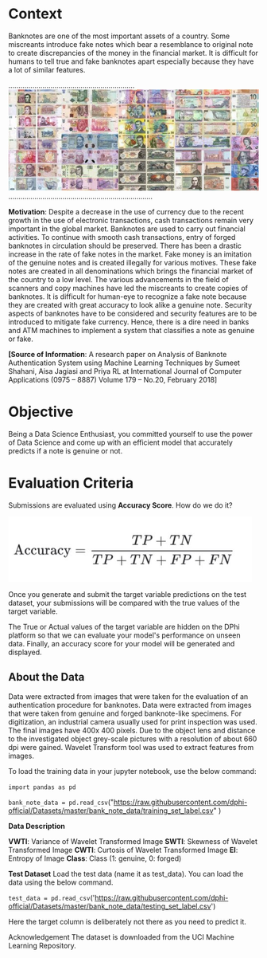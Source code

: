 # Context
Banknotes are one of the most important assets of a country. Some miscreants introduce fake notes which bear a resemblance to original note to create discrepancies of the money in the financial market. It is difficult for humans to tell true and fake banknotes apart especially because they have a lot of similar features.

...............................................................![Screenshot](image.jpg)........................................................................

**Motivation**: Despite a decrease in the use of currency due to the recent growth in the use of electronic transactions, cash transactions remain very important in the global market. Banknotes are used to carry out financial activities. To continue with smooth cash transactions, entry of forged banknotes in circulation should be preserved. There has been a drastic increase in the rate of fake notes in the market. Fake money is an imitation of the genuine notes and is created illegally for various motives. These fake notes are created in all denominations which brings the financial market of the country to a low level. The various advancements in the field of scanners and copy machines have led the miscreants to create copies of banknotes. It is difficult for human-eye to recognize a fake note because they are created with great accuracy to look alike a genuine note. Security aspects of banknotes have to be considered and security features are to be introduced to mitigate fake currency. Hence, there is a dire need in banks and ATM machines to implement a system that classifies a note as genuine or fake.

**[Source of Information**: A research paper on Analysis of Banknote Authentication System using Machine Learning Techniques by Sumeet Shahani, Aisa Jagiasi and Priya RL at International Journal of Computer Applications (0975 – 8887) Volume 179 – No.20, February 2018]

# Objective
Being a Data Science Enthusiast, you committed yourself to use the power of Data Science and come up with an efficient model that accurately predicts if a note is genuine or not.

# Evaluation Criteria
Submissions are evaluated using **Accuracy Score**. How do we do it? 

![Screenshot](image2.JPG)

Once you generate and submit the target variable predictions on the test dataset, your submissions will be compared with the true values of the target variable. 

The True or Actual values of the target variable are hidden on the DPhi platform so that we can evaluate your model's performance on unseen data. Finally, an accuracy score for your model will be generated and displayed.


## About the Data
Data were extracted from images that were taken for the evaluation of an authentication procedure for banknotes. Data were extracted from images that were taken from genuine and forged banknote-like specimens. For digitization, an industrial camera usually used for print inspection was used. The final images have 400x 400 pixels. Due to the object lens and distance to the investigated object grey-scale pictures with a resolution of about 660 dpi were gained. Wavelet Transform tool was used to extract features from images.

To load the training data in your jupyter notebook, use the below command:

`import pandas as pd`

`bank_note_data = pd.read_csv`("https://raw.githubusercontent.com/dphi-official/Datasets/master/bank_note_data/training_set_label.csv" )


**Data Description**

**VWTI**: Variance of Wavelet Transformed Image
**SWTI**: Skewness of Wavelet Transformed Image
**CWTI**: Curtosis of Wavelet Transformed Image
**EI**: Entropy of Image
**Class**: Class (1: genuine, 0: forged)

**Test Dataset** Load the test data (name it as test_data). You can load the data using the below command.

`test_data = pd.read_csv`('https://raw.githubusercontent.com/dphi-official/Datasets/master/bank_note_data/testing_set_label.csv')

Here the target column is deliberately not there as you need to predict it.

Acknowledgement
The dataset is downloaded from the UCI Machine Learning Repository.
